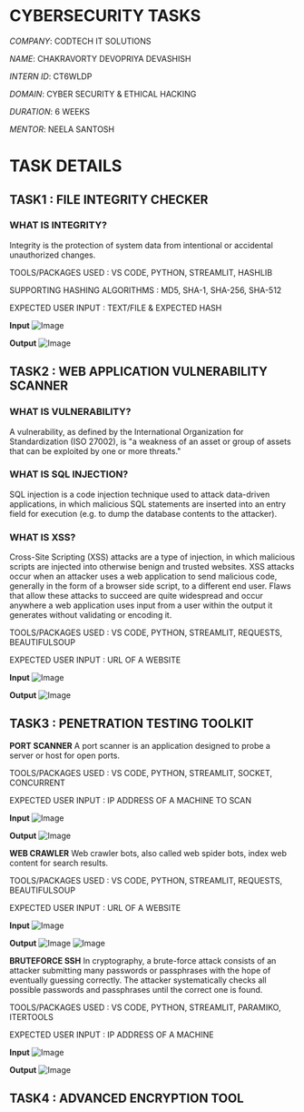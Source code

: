 # CYBERSECURITY TASKS
*COMPANY*: CODTECH IT SOLUTIONS

*NAME*: CHAKRAVORTY DEVOPRIYA DEVASHISH

*INTERN ID*: CT6WLDP

*DOMAIN*: CYBER SECURITY & ETHICAL HACKING

*DURATION*: 6 WEEKS

*MENTOR*: NEELA SANTOSH


# TASK DETAILS

## TASK1 : FILE INTEGRITY CHECKER

### WHAT IS INTEGRITY?
Integrity is the protection of system data from intentional or accidental unauthorized changes.

TOOLS/PACKAGES USED : VS CODE, PYTHON, STREAMLIT, HASHLIB

SUPPORTING HASHING ALGORITHMS : MD5, SHA-1, SHA-256, SHA-512 

EXPECTED USER INPUT : TEXT/FILE & EXPECTED HASH

**Input**
![Image](https://github.com/user-attachments/assets/c500da6b-c13a-4aea-a01f-6a1ae3ee76a2)


**Output**
![Image](https://github.com/user-attachments/assets/66adab5e-aa1b-4a21-a94d-a2cce7d74344)


## TASK2 :  WEB APPLICATION VULNERABILITY SCANNER

### WHAT IS VULNERABILITY?
A vulnerability, as defined by the International Organization for Standardization (ISO 27002), is "a weakness of an asset or group of assets that can be exploited by one or more threats."

### WHAT IS SQL INJECTION?
SQL injection is a code injection technique used to attack data-driven applications, in which malicious SQL statements are inserted into an entry field for execution (e.g. to dump the database contents to the attacker).

### WHAT IS XSS?
Cross-Site Scripting (XSS) attacks are a type of injection, in which malicious scripts are injected into otherwise benign and trusted websites. XSS attacks occur when an attacker uses a web application to send malicious code, generally in the form of a browser side script, to a different end user. Flaws that allow these attacks to succeed are quite widespread and occur anywhere a web application uses input from a user within the output it generates without validating or encoding it.

TOOLS/PACKAGES USED : VS CODE, PYTHON, STREAMLIT, REQUESTS, BEAUTIFULSOUP

EXPECTED USER INPUT : URL OF A WEBSITE

**Input**
![Image](https://github.com/user-attachments/assets/215dc21f-da7d-49ab-8d44-15353cacf3f9)

**Output**
![Image](https://github.com/user-attachments/assets/6c612957-603c-4758-8902-9f9b17ef0004)

## TASK3 : PENETRATION TESTING TOOLKIT

**PORT SCANNER**
A port scanner is an application designed to probe a server or host for open ports. 

TOOLS/PACKAGES USED : VS CODE, PYTHON, STREAMLIT, SOCKET, CONCURRENT

EXPECTED USER INPUT : IP ADDRESS OF A MACHINE TO SCAN

**Input**
![Image](https://github.com/user-attachments/assets/12269770-fba2-467c-bb4e-8d2544194890)

**Output**
![Image](https://github.com/user-attachments/assets/a5ac6cb5-eef1-4a5e-a530-a9216d83cbdb)


**WEB CRAWLER**
Web crawler bots, also called web spider bots, index web content for search results.

TOOLS/PACKAGES USED : VS CODE, PYTHON, STREAMLIT, REQUESTS, BEAUTIFULSOUP

EXPECTED USER INPUT : URL OF A WEBSITE

**Input**
![Image](https://github.com/user-attachments/assets/40bc2e9c-3562-41ba-9439-d76ec54f2936)

**Output**
![Image](https://github.com/user-attachments/assets/3bd1e959-a02b-4b87-8db8-5514014c6886)
![Image](https://github.com/user-attachments/assets/5e688cb5-5f24-4339-a7be-28fbb7f5d7a8)

**BRUTEFORCE SSH**
In cryptography, a brute-force attack consists of an attacker submitting many passwords or passphrases with the hope of eventually guessing correctly. The attacker systematically checks all possible passwords and passphrases until the correct one is found.

TOOLS/PACKAGES USED : VS CODE, PYTHON, STREAMLIT, PARAMIKO, ITERTOOLS

EXPECTED USER INPUT : IP ADDRESS OF A MACHINE

**Input**
![Image](https://github.com/user-attachments/assets/794730ea-fd67-40b4-b260-9ec4a7cf3780)

**Output**
![Image](https://github.com/user-attachments/assets/abd76214-ea6d-43b5-87ff-ab5e4dc4c0f7)

## TASK4 :  ADVANCED ENCRYPTION TOOL
